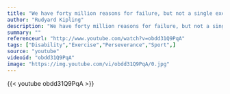 ```yaml
---
title: "We have forty million reasons for failure, but not a single excuse."
author: "Rudyard Kipling"
description: "We have forty million reasons for failure, but not a single excuse. - Rudyard Kipling quotes from GetInspired365.com"
summary: ""
referenceurl: "http://www.youtube.com/watch?v=obdd31Q9PqA"
tags: ["Disability","Exercise","Perseverance","Sport",]
source: "youtube"
videoid: "obdd31Q9PqA"
image: "https://img.youtube.com/vi/obdd31Q9PqA/0.jpg"
---
```


{{< youtube obdd31Q9PqA >}}
